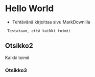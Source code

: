 # Hello World

- Tehtävänä kirjoittaa sivu MarkDownilla


`` 
Testataan, että kaikki toimii
`` 


## Otsikko2
Kaikki toimii

### Otsikko3
